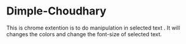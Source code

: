 # Dimple-Choudhary
This is chrome extention is to do manipulation in selected text . It will changes the colors and change the font-size of selected text.
